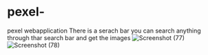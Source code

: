 # pexel-
pexel webapplication
There is  a serach bar you can search anything through thar search bar and get the images
![Screenshot (77)](https://user-images.githubusercontent.com/89335989/171134503-69b6a9ea-e348-4595-bd90-a3dfb47358f1.png)
![Screenshot (78)](https://user-images.githubusercontent.com/89335989/171135053-fac1b2e2-baeb-44ce-aa20-51dbdb486498.png)
